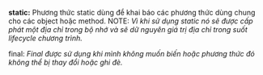 **static:**
Phương thức static dùng để khai báo các phương thức dùng chung cho các object hoặc method.
NOTE:
*Vì khi sử dụng static nó sẽ được cấp phát một địa chỉ trong bộ nhớ và sẽ dữ nguyên giá trị địa chỉ trong suốt lifecycle chương trình.*

final:
*Final được sử dụng khi mình không muốn biến hoặc phương thức đó không thể bị thay đổi hoặc ghi đè.*
